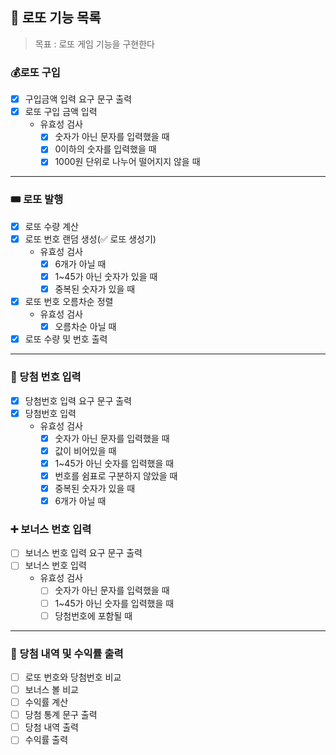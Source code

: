 ## 🎱 로또 기능 목록
> 목표 : 로또 게임 기능을 구현한다

### 💰로또 구입
- [x] 구입금액 입력 요구 문구 출력
- [x] 로또 구입 금액 입력
  - 유효성 검사
    - [x] 숫자가 아닌 문자를 입력했을 때
    - [x] 0이하의 숫자를 입력했을 때
    - [x] 1000원 단위로 나누어 떨어지지 않을 때
* * *

### 🎟️ 로또 발행
- [x] 로또 수량 계산
- [x] 로또 번호 랜덤 생성(✅ 로또 생성기)
    - 유효성 검사
      - [x] 6개가 아닐 때
      - [x] 1~45가 아닌 숫자가 있을 때
      - [x] 중복된 숫자가 있을 때
- [x] 로또 번호 오름차순 정렬
  - 유효성 검사
    - [x] 오름차순 아닐 때
- [x] 로또 수량 및 번호 출력
* * *

### 💬 당첨 번호 입력
- [x] 당첨번호 입력 요구 문구 출력
- [x] 당첨번호 입력
  - 유효성 검사
    - [x] 숫자가 아닌 문자를 입력했을 때
    - [x] 값이 비어있을 때
    - [x] 1~45가 아닌 숫자를 입력했을 때
    - [x] 번호를 쉼표로 구분하지 않았을 때
    - [x] 중복된 숫자가 있을 때
    - [x] 6개가 아닐 때

### ➕ 보너스 번호 입력
- [ ] 보너스 번호 입력 요구 문구 출력
- [ ] 보너스 번호 입력
  - 유효성 검사
    - [ ] 숫자가 아닌 문자를 입력했을 때
    - [ ] 1~45가 아닌 숫자를 입력했을 때
    - [ ] 당첨번호에 포함될 때
* * *

### 🎉 당첨 내역 및 수익률 출력
- [ ] 로또 번호와 당첨번호 비교
- [ ] 보너스 볼 비교 
- [ ] 수익률 계산
- [ ] 당첨 통계 문구 출력
- [ ] 당첨 내역 출력
- [ ] 수익률 출력 
